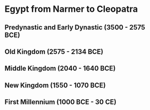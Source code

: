 # Egypt from Narmer to Cleopatra

## Predynastic and Early Dynastic \(3500 - 2575 BCE\)

## Old Kingdom \(2575 - 2134 BCE\)

## Middle Kingdom \(2040 - 1640 BCE\)

## New Kingdom \(1550 - 1070 BCE\)

## First Millennium \(1000 BCE - 30 CE\)

